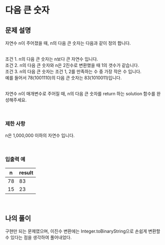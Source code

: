 # 다음 큰 숫자

## 문제 설명
자연수 n이 주어졌을 때, n의 다음 큰 숫자는 다음과 같이 정의 합니다.<br><br>

조건 1. n의 다음 큰 숫자는 n보다 큰 자연수 입니다.<br>
조건 2. n의 다음 큰 숫자와 n은 2진수로 변환했을 때 1의 갯수가 같습니다.<br>
조건 3. n의 다음 큰 숫자는 조건 1, 2를 만족하는 수 중 가장 작은 수 입니다.<br>
예를 들어서 78(1001110)의 다음 큰 숫자는 83(1010011)입니다.<br><br>

자연수 n이 매개변수로 주어질 때, n의 다음 큰 숫자를 return 하는 solution 함수를 완성해주세요.

<br>

### 제한 사항
n은 1,000,000 이하의 자연수 입니다.

<br>

### 입출력 예
| n  | result |
|----|--------|
| 78 | 83     |
| 15 | 23     |

<br>

## 나의 풀이
구현만 되는 문제였으며, 이진수 변환에는 Integer.toBinaryString으로 손쉽게 변환할 수 있다는 점을 생각하여 풀어내었다.